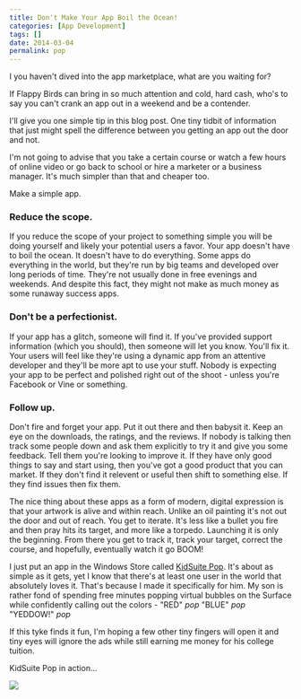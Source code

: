 ```yaml
---
title: Don't Make Your App Boil the Ocean!
categories: [App Development]
tags: []
date: 2014-03-04
permalink: pop
---
```


I you haven&#39;t dived into the app marketplace, what are you waiting for?

If Flappy Birds can bring in so much attention and cold, hard cash, who&#39;s to say you can&#39;t crank an app out in a weekend and be a contender.

I&#39;ll give you one simple tip in this blog post. One tiny tidbit of information that just might spell the difference between you getting an app out the door and not.

I&#39;m not going to advise that you take a certain course or watch a few hours of online video or go back to school or hire a marketer or a business manager. It&#39;s much simpler than that and cheaper too.

Make a simple app.

### **Reduce the scope.**

If you reduce the scope of your project to something simple you will be doing yourself and likely your potential users a favor. Your app doesn&#39;t have to boil the ocean. It doesn&#39;t have to do everything. Some apps do everything in the world, but they&#39;re run by big teams and developed over long periods of time. They&#39;re not usually done in free evenings and weekends. And despite this fact, they might not make as much money as some runaway success apps.

### **Don&#39;t be a perfectionist.**

If your app has a glitch, someone will find it. If you&#39;ve provided support information (which you should), then someone will let you know. You&#39;ll fix it. Your users will feel like they&#39;re using a dynamic app from an attentive developer and they&#39;ll be more apt to use your stuff. Nobody is expecting your app to be perfect and polished right out of the shoot - unless you&#39;re Facebook or Vine or something.

### **Follow up.**

Don&#39;t fire and forget your app. Put it out there and then babysit it. Keep an eye on the downloads, the ratings, and the reviews. If nobody is talking then track some people down and ask them explicitly to try it and give you some feedback. Tell them you&#39;re looking to improve it. If they have only good things to say and start using, then you&#39;ve got a good product that you can market. If they don&#39;t find it relevent or useful then shift to something else. If they find issues then fix them.

The nice thing about these apps as a form of modern, digital expression is that your artwork is alive and within reach. Unlike an oil painting it&#39;s not out the door and out of reach. You get to iterate. It&#39;s less like a bullet you fire and then pray hits its target, and more like a torpedo. Launching it is only the beginning. From there you get to track it, track your target, correct the course, and hopefully, eventually watch it go BOOM!

I just put an app in the Windows Store called [KidSuite Pop](http://apps.microsoft.com/windows/app/kidsuite-pop/67dd6cec-d92f-428d-9556-646c64768adf). It&#39;s about as simple as it gets, yet I know that there&#39;s at least one user in the world that absolutely loves it. That&#39;s because I made it specifically for him. My son is rather fond of spending free minutes popping virtual bubbles on the Surface while confidently calling out the colors - "RED" *pop* "BLUE" *pop* "YEDDOW!" *pop*

If this tyke finds it fun, I&#39;m hoping a few other tiny fingers will open it and tiny eyes will ignore the ads while still earning me money for his college tuition.

KidSuite Pop in action...

![](/files/pop_01.jpg)